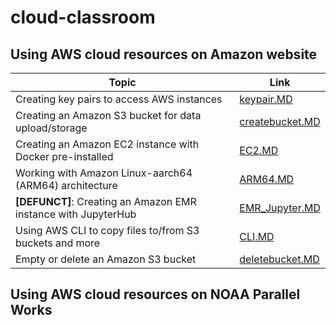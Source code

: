 # cloud-classroom

## Using AWS cloud resources on Amazon website


| Topic   | Link | 
|------------|--------|
| Creating key pairs to access AWS instances | [keypair.MD](https://github.com/shenjean/cloud-classroom/blob/main/AWS/keypair.MD) |
| Creating an Amazon S3 bucket for data upload/storage | [createbucket.MD](https://github.com/shenjean/cloud-classroom/blob/main/AWS/CLI.MD) |
| Creating an Amazon EC2 instance with Docker pre-installed | [EC2.MD](https://github.com/shenjean/cloud-classroom/blob/main/AWS/EC2.MD) |
| Working with Amazon Linux-aarch64 (ARM64) architecture | [ARM64.MD](https://github.com/shenjean/cloud-classroom/blob/main/AWS/ARM64.MD) |
| <b>[DEFUNCT]</b>: Creating an Amazon EMR instance with JupyterHub | [EMR_Jupyter.MD](https://github.com/shenjean/cloud-classroom/blob/main/AWS/EMR_Jupyter.MD) |
| Using AWS CLI to copy files to/from S3 buckets and more | [CLI.MD](https://github.com/shenjean/cloud-classroom/blob/main/AWS/CLI.MD) |
| Empty or delete an Amazon S3 bucket | [deletebucket.MD](https://github.com/shenjean/cloud-classroom/blob/main/AWS/emptybucket.MD) | 

## Using AWS cloud resources on NOAA Parallel Works
